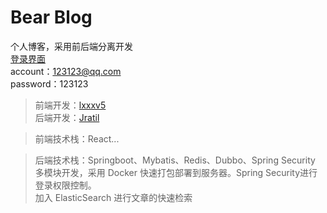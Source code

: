 # Bear Blog  

个人博客，采用前后端分离开发  
[登录界面](http://blog.jratil.co)  
account：123123@qq.com  
password：123123  
    
> 前端开发：[lxxxv5](https://github.com/lxxxv5)  
> 后端开发：[Jratil](https://github.com/Jratil)  
   
> 前端技术栈：React...   
  
> 后端技术栈：Springboot、Mybatis、Redis、Dubbo、Spring Security  
> 多模块开发，采用 Docker 快速打包部署到服务器。Spring Security进行登录权限控制。  
> 加入 ElasticSearch 进行文章的快速检索  
  
